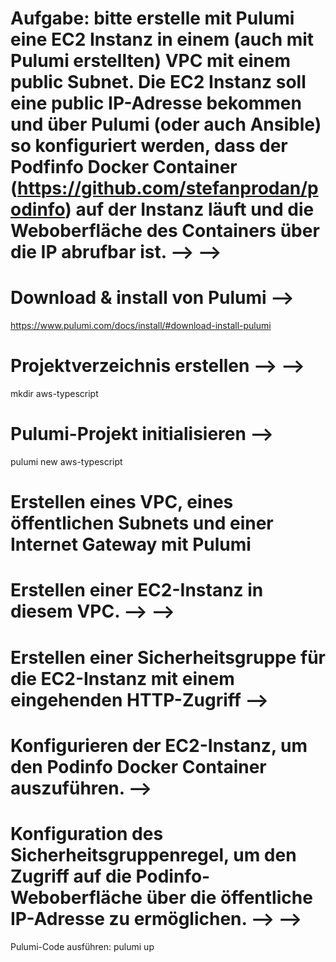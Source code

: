 # Aufgabe: bitte erstelle mit Pulumi eine EC2 Instanz in einem (auch mit Pulumi erstellten) VPC mit einem public Subnet. Die EC2 Instanz soll eine public IP-Adresse bekommen und über Pulumi (oder auch Ansible) so konfiguriert werden, dass der Podfinfo Docker Container (https://github.com/stefanprodan/podinfo) auf der Instanz läuft und die Weboberfläche des Containers über die IP abrufbar ist. --> -->


# Download & install von Pulumi -->
https://www.pulumi.com/docs/install/#download-install-pulumi 

# Projektverzeichnis erstellen  --> -->
mkdir aws-typescript

# Pulumi-Projekt initialisieren  -->
pulumi new aws-typescript

# Erstellen eines VPC, eines öffentlichen Subnets und einer Internet Gateway mit Pulumi

# Erstellen einer EC2-Instanz in diesem VPC. --> -->

# Erstellen einer Sicherheitsgruppe für die EC2-Instanz mit einem eingehenden HTTP-Zugriff -->

# Konfigurieren der EC2-Instanz, um den Podinfo Docker Container auszuführen. -->

# Konfiguration des Sicherheitsgruppenregel, um den Zugriff auf die Podinfo-Weboberfläche über die öffentliche IP-Adresse zu ermöglichen. --> -->

Pulumi-Code ausführen: pulumi up
